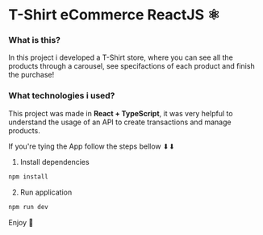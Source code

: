 # T-Shirt eCommerce ReactJS ⚛

### What is this?
In this project i developed a T-Shirt store, where you can see all the products through a carousel, see specifactions of each product and finish the purchase!

### What technologies i used?
This project was made in **React + TypeScript**, it was very helpful to understand the usage of an API to create transactions and manage products.

If you're tying the App follow the steps bellow ⬇⬇

1. Install dependencies
```jsx
npm install  
```

2. Run application 
```jsx
npm run dev
```

Enjoy 🥳

